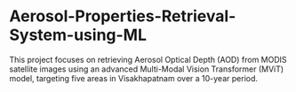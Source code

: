 # Aerosol-Properties-Retrieval-System-using-ML
This project focuses on retrieving Aerosol Optical Depth (AOD) from MODIS satellite images using an advanced Multi-Modal Vision Transformer (MViT) model, targeting five areas in Visakhapatnam over a 10-year period.
